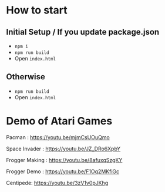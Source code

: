 # How to start

## Initial Setup / If you update package.json
- `npm i`
- `npm run build`
- Open `index.html`

## Otherwise
- `npm run build`
- Open `index.html`

# Demo of Atari Games

Pacman : https://youtu.be/mjmCsUOuQmo 

Space Invader  : https://youtu.be/JZ_DRo6XpbY

Frogger Making : https://youtu.be/8afuxqSzgKY  

Frogger Demo : https://youtu.be/F1Oq2MKfiGc 

Centipede: https://youtu.be/3zV1v0pJKhg
